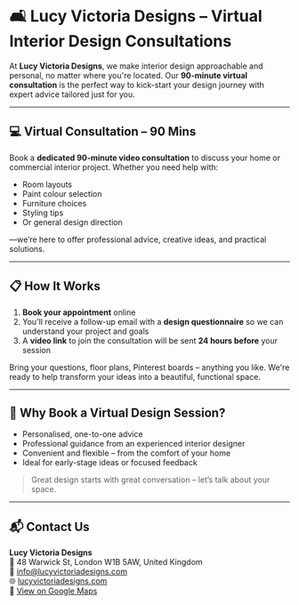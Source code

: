 # 🛋️ Lucy Victoria Designs – Virtual Interior Design Consultations

At **Lucy Victoria Designs**, we make interior design approachable and personal, no matter where you're located. Our **90-minute virtual consultation** is the perfect way to kick-start your design journey with expert advice tailored just for you.

---

## 💻 Virtual Consultation – 90 Mins

Book a **dedicated 90-minute video consultation** to discuss your home or commercial interior project. Whether you need help with:

- Room layouts  
- Paint colour selection  
- Furniture choices  
- Styling tips  
- Or general design direction  

—we’re here to offer professional advice, creative ideas, and practical solutions.

---

## 📋 How It Works

1. **Book your appointment** online  
2. You'll receive a follow-up email with a **design questionnaire** so we can understand your project and goals  
3. A **video link** to join the consultation will be sent **24 hours before** your session  

Bring your questions, floor plans, Pinterest boards – anything you like. We're ready to help transform your ideas into a beautiful, functional space.

---

## 🌟 Why Book a Virtual Design Session?

- Personalised, one-to-one advice  
- Professional guidance from an experienced interior designer  
- Convenient and flexible – from the comfort of your home  
- Ideal for early-stage ideas or focused feedback  

> Great design starts with great conversation – let’s talk about your space.

---

## 📬 Contact Us

**Lucy Victoria Designs**  
📍 48 Warwick St, London W1B 5AW, United Kingdom  
📧 [info@lucyvictoriadesigns.com](mailto:info@lucyvictoriadesigns.com)  
🌐 [lucyvictoriadesigns.com](https://www.lucyvictoriadesigns.com/)  
📌 [View on Google Maps](https://maps.app.goo.gl/DpiFBzrbK4hUq9zX7)
